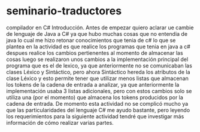 # seminario-traductores
compilador en C#
Introducción.
Antes de empezar quiero aclarar ue cambie de lenguaje de Java a C# ya que hubo muchas cosas que no entendia de java lo cual me hizo retonar conocimientos que tenia de c# lo que se plantea en la actividad es que realice los programas que tenia en java a c# despues realice los cambios pertienentes al momento de almacenar las cosas luego se realizaron unos cambios a la implementación principal del programa que es el de lexico, ya que anteriormente no se comunicaban las clases Léxico y Sintáctico, pero ahora Sintáctico hereda los atributos de la clase Léxico y esto permite tener que utilizar menos listas que almacenan los tokens de la cadena de entrada a analizar, ya que anteriormente la implementación usaba 3 listas adicionales, pero con estos cambios solo se utiliza una (por el momento) que almacena los tokens producidos por la cadena de entrada. De momento esta actividad no se complicó mucho ya que las particularidades del lenguaje C# me ayudo bastante, pero leyendo los requerimientos para la siguiente actividad tendré que investigar más información de cómo realizar varias partes.

